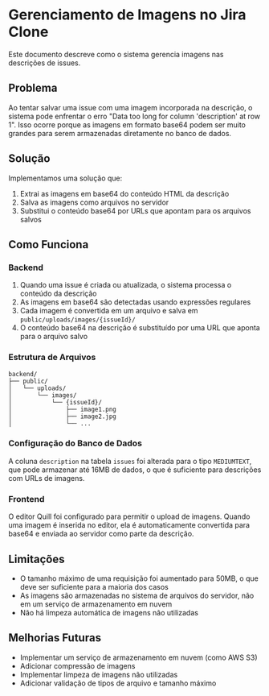 # Gerenciamento de Imagens no Jira Clone

Este documento descreve como o sistema gerencia imagens nas descrições de issues.

## Problema

Ao tentar salvar uma issue com uma imagem incorporada na descrição, o sistema pode enfrentar o erro "Data too long for column 'description' at row 1". Isso ocorre porque as imagens em formato base64 podem ser muito grandes para serem armazenadas diretamente no banco de dados.

## Solução

Implementamos uma solução que:

1. Extrai as imagens em base64 do conteúdo HTML da descrição
2. Salva as imagens como arquivos no servidor
3. Substitui o conteúdo base64 por URLs que apontam para os arquivos salvos

## Como Funciona

### Backend

1. Quando uma issue é criada ou atualizada, o sistema processa o conteúdo da descrição
2. As imagens em base64 são detectadas usando expressões regulares
3. Cada imagem é convertida em um arquivo e salva em `public/uploads/images/{issueId}/`
4. O conteúdo base64 na descrição é substituído por uma URL que aponta para o arquivo salvo

### Estrutura de Arquivos

```
backend/
├── public/
│   └── uploads/
│       └── images/
│           └── {issueId}/
│               ├── image1.png
│               ├── image2.jpg
│               └── ...
```

### Configuração do Banco de Dados

A coluna `description` na tabela `issues` foi alterada para o tipo `MEDIUMTEXT`, que pode armazenar até 16MB de dados, o que é suficiente para descrições com URLs de imagens.

### Frontend

O editor Quill foi configurado para permitir o upload de imagens. Quando uma imagem é inserida no editor, ela é automaticamente convertida para base64 e enviada ao servidor como parte da descrição.

## Limitações

- O tamanho máximo de uma requisição foi aumentado para 50MB, o que deve ser suficiente para a maioria dos casos
- As imagens são armazenadas no sistema de arquivos do servidor, não em um serviço de armazenamento em nuvem
- Não há limpeza automática de imagens não utilizadas

## Melhorias Futuras

- Implementar um serviço de armazenamento em nuvem (como AWS S3)
- Adicionar compressão de imagens
- Implementar limpeza de imagens não utilizadas
- Adicionar validação de tipos de arquivo e tamanho máximo
